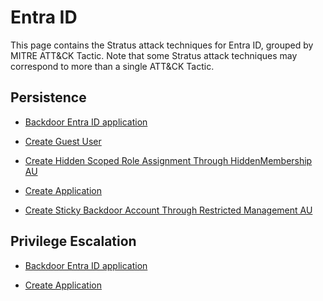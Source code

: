 # Entra ID

This page contains the Stratus attack techniques for Entra ID, grouped by MITRE ATT&CK Tactic.
Note that some Stratus attack techniques may correspond to more than a single ATT&CK Tactic.


## Persistence

- [Backdoor Entra ID application](./entra-id.persistence.backdoor-application.md)

- [Create Guest User](./entra-id.persistence.guest-user.md)

- [Create Hidden Scoped Role Assignment Through HiddenMembership AU](./entra-id.persistence.hidden-au.md)

- [Create Application](./entra-id.persistence.new-application.md)

- [Create Sticky Backdoor Account Through Restricted Management AU](./entra-id.persistence.restricted-au.md)


## Privilege Escalation

- [Backdoor Entra ID application](./entra-id.persistence.backdoor-application.md)

- [Create Application](./entra-id.persistence.new-application.md)

